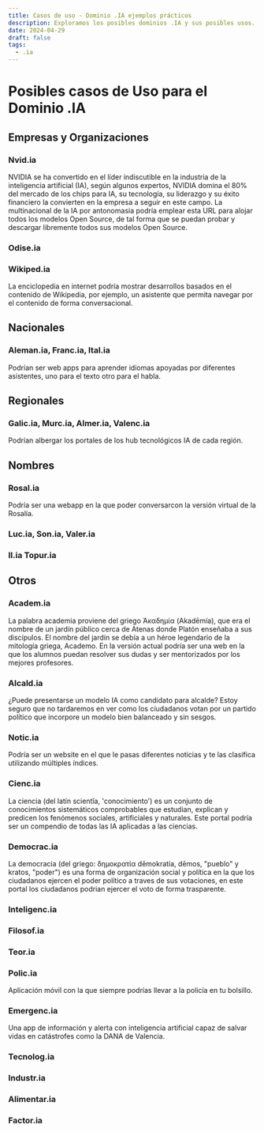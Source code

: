```yaml
---
title: Casos de uso - Dominio .IA ejemplos prácticos
description: Exploramos los posibles dominios .IA y sus posibles usos.
date: 2024-04-29
draft: false
tags:
  - .ia
---
```


# Posibles casos de Uso para el Dominio .IA

## Empresas y Organizaciones

### Nvid.ia

NVIDIA se ha convertido en el líder indiscutible en la industria de la inteligencia artificial (IA), según algunos expertos, NVIDIA domina el 80% del mercado de los chips para IA, su tecnología, su liderazgo y su éxito financiero la convierten en la empresa a seguir en este campo. La multinacional de la IA por antonomasia podría emplear esta URL para alojar todos los modelos Open Source, de tal forma que se puedan probar y descargar libremente todos sus modelos Open Source.

### Odise.ia

### Wikiped.ia

La enciclopedia en internet podría mostrar desarrollos basados en el contenido de Wikipedia, por ejemplo, un asistente que permita navegar por el contenido de forma conversacional.

## Nacionales

### Aleman.ia, Franc.ia, Ital.ia

Podrían ser web apps para aprender idiomas apoyadas por diferentes asistentes, uno para el texto otro para el habla.

## Regionales

### Galic.ia, Murc.ia, Almer.ia, Valenc.ia

Podrían albergar los portales de los hub tecnológicos IA de cada región.

## Nombres

### Rosal.ia

Podría ser una webapp en la que poder conversarcon la versión virtual de la Rosalía.

### Luc.ia, Son.ia, Valer.ia

### Il.ia Topur.ia

## Otros

### Academ.ia

La palabra academia proviene del griego Ἀκαδημία (Akadēmía), que era el nombre de un jardín público cerca de Atenas donde Platón enseñaba a sus discípulos. El nombre del jardín se debía a un héroe legendario de la mitología griega, Academo. En la versión actual podría ser una web en la que los alumnos puedan resolver sus dudas y ser mentorizados por los mejores profesores.

### Alcald.ia

¿Puede presentarse un modelo IA como candidato para alcalde? Estoy seguro que no tardaremos en ver como los ciudadanos votan por un partido político que incorpore un modelo bien balanceado y sin sesgos.

### Notic.ia

Podría ser un website en el que le pasas diferentes noticias y te las clasifica utilizando múltiples índices.

### Cienc.ia

La ciencia (del latín scientĭa, 'conocimiento') es un conjunto de conocimientos sistemáticos comprobables que estudian, explican y predicen los fenómenos sociales, artificiales y naturales. Este portal podría ser un compendio de todas las IA aplicadas a las ciencias.

### Democrac.ia

La democracia (del griego: δημοκρατία dēmokratía, dēmos, "pueblo" y kratos, "poder") es una forma de organización social y política en la que los ciudadanos ejercen el poder político a traves de sus votaciones, en este portal los ciudadanos podrian ejercer el voto de forma trasparente.

### Inteligenc.ia

### Filosof.ia

### Teor.ia

### Polic.ia

Aplicación móvil con la que siempre podrías llevar a la policía en tu bolsillo.

### Emergenc.ia

Una app de información y alerta con inteligencia artificial capaz de salvar vidas en catástrofes como la DANA de Valencia.

### Tecnolog.ia

### Industr.ia

### Alimentar.ia

### Factor.ia
